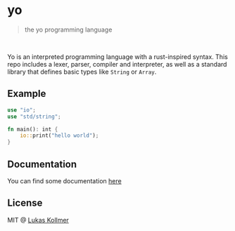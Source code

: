 # yo
> the yo programming language

<br>

Yo is an interpreted programming language with a rust-inspired syntax. This repo includes a lexer, parser, compiler and interpreter, as well as a standard library that defines basic types like `String` or `Array`.

## Example

```rust
use "io";
use "std/string";

fn main(): int {
    io::print("hello world");
}
```

## Documentation
You can find some documentation [here](https://lukaskollmer.me/yo)


## License
MIT @ [Lukas Kollmer](https://lukaskollmer.me)
